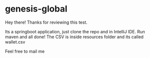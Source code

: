# genesis-global

Hey there! Thanks for reviewing this test.

Its a springboot application, just clone the repo and in IntelliJ IDE. Run maven and all done!
The CSV is inside resources folder and its called wallet.csv

Feel free to mail me
